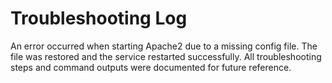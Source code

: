 # Troubleshooting Log
An error occurred when starting Apache2 due to a missing config file. The file was restored and the service restarted successfully. All troubleshooting steps and command outputs were documented for future reference.
